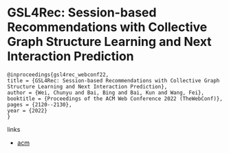 # GSL4Rec: Session-based Recommendations with Collective Graph Structure Learning and Next Interaction Prediction

```
@inproceedings{gsl4rec_webconf22,
title = {GSL4Rec: Session-based Recommendations with Collective Graph Structure Learning and Next Interaction Prediction},
author = {Wei, Chunyu and Bai, Bing and Bai, Kun and Wang, Fei},
booktitle = {Proceedings of the ACM Web Conference 2022 (TheWebConf)},
pages = {2120--2130},
year = {2022}
}
```

links
- [acm](https://dl.acm.org/doi/10.1145/3485447.3512085)
